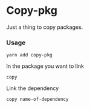# Copy-pkg

Just a thing to copy packages.

### Usage

```
yarn add copy-pkg
```

In the package you want to link
```
copy
```

Link the dependency
```
copy name-of-dependency
```
